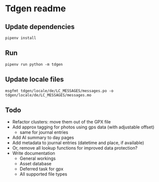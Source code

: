 # Tdgen readme

## Update dependencies
```
pipenv install
```

## Run
```
pipenv run python -m tdgen
```

## Update locale files
```
msgfmt tdgen/locale/de/LC_MESSAGES/messages.po -o tdgen/locale/de/LC_MESSAGES/messages.mo
```

## Todo

* Refactor clusters: move them out of the GPX file
* Add approx tagging for photos using gps data (with adjustable offset)
  * same for journal entries
* Add AI summary to day pages
* Add metadata to journal entries (datetime and place, if available)
* Or, remove all lookup functions for improved data protection?
* Write documentation
  * General workings
  * Asset database
  * Deferred task for gpx
  * All supported file types
